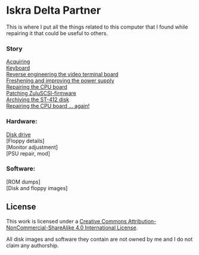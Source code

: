 # Iskra Delta Partner

This is where I put all the things related to this computer that I found while repairing it that could be useful to others.

### Story

[Acquiring](story/c01_acquiring.md)  
[Keyboard](story/c02_keyboard.md)  
[Reverse engineering the video terminal board](story/c03_video_terminal.md)  
[Freshening and improving the power supply](story/c04_power_supply.md)  
[Repairing the CPU board](story/c05_CPU_board_repair.md)  
[Patching ZuluSCSI-firmware](story/c06_ZuluSCSI_patch.md)  
[Archiving the ST-412 disk](story/c07_disk_archiving.md)  
[Repairing the CPU board ... again!](story/c08_CPU_board_repair_pt2.md)


### Hardware:

[Disk drive](disk/index.md)  
[Floppy details]  
[Monitor adjustment]  
[PSU repair, mod]  

### Software:

[ROM dumps]  
[Disk and floppy images]  

## License

This work is licensed under a
[Creative Commons Attribution-NonCommercial-ShareAlike 4.0 International License](http://creativecommons.org/licenses/by-nc-sa/4.0/).

All disk images and software they contain are not owned by me and I do not claim any authorship.
